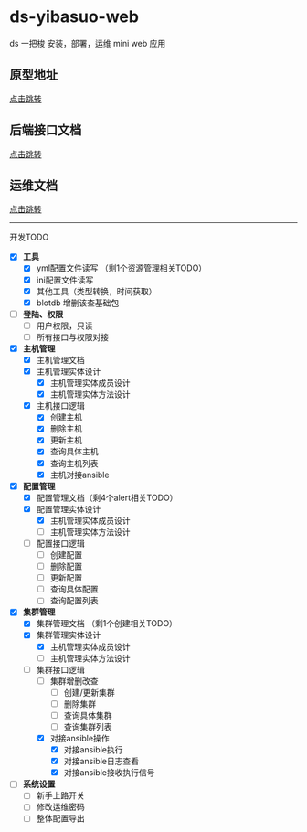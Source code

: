 # ds-yibasuo-web

ds 一把梭 安装，部署，运维 mini web 应用

## 原型地址

[点击跳转](http://121.36.110.148:22245/start_1.html)

## 后端接口文档

[点击跳转](./doc/backend)

## 运维文档

[点击跳转](./doc/devops)

---

开发TODO

- [x] **工具**
  - [x] yml配置文件读写 （剩1个资源管理相关TODO）
  - [x] ini配置文件读写
  - [x] 其他工具（类型转换，时间获取）
  - [x] blotdb 增删该查基础包
- [ ] **登陆、权限**
  - [ ] 用户权限，只读
  - [ ] 所有接口与权限对接
- [x] **主机管理**
  - [x] 主机管理文档
  - [x] 主机管理实体设计
    - [x] 主机管理实体成员设计
    - [x] 主机管理实体方法设计
  - [x] 主机接口逻辑
    - [x] 创建主机
    - [x] 删除主机
    - [x] 更新主机
    - [x] 查询具体主机
    - [x] 查询主机列表
    - [x] 主机对接ansible
- [x] **配置管理**
  - [x] 配置管理文档（剩4个alert相关TODO）
  - [x] 配置管理实体设计
    - [x] 主机管理实体成员设计
    - [ ] 主机管理实体方法设计
  - [ ] 配置接口逻辑
    - [ ] 创建配置
    - [ ] 删除配置
    - [ ] 更新配置
    - [ ] 查询具体配置
    - [ ] 查询配置列表
- [x] **集群管理**
  - [x] 集群管理文档 （剩1个创建相关TODO）
  - [x] 集群管理实体设计
    - [x] 主机管理实体成员设计
    - [ ] 主机管理实体方法设计
  - [ ] 集群接口逻辑
    - [ ] 集群增删改查
      - [ ] 创建/更新集群
      - [ ] 删除集群
      - [ ] 查询具体集群
      - [ ] 查询集群列表
    - [x] 对接ansible操作
      - [x] 对接ansible执行
      - [x] 对接ansible日志查看
      - [x] 对接ansible接收执行信号
- [ ] **系统设置**
  - [ ] 新手上路开关
  - [ ] 修改运维密码
  - [ ] 整体配置导出
